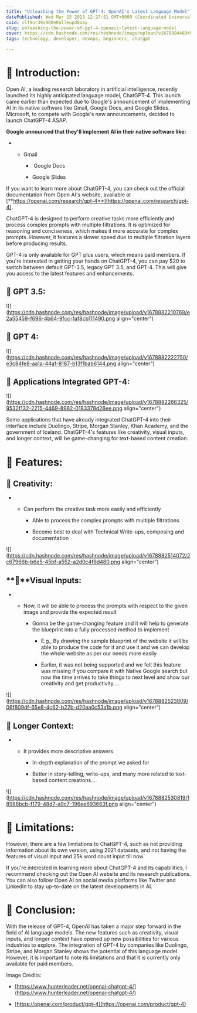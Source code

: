 ```yaml
---
title: "Unleashing the Power of GPT-4: OpenAI's Latest Language Model"
datePublished: Wed Mar 15 2023 12:27:51 GMT+0000 (Coordinated Universal Time)
cuid: clf9nr39v000e0al7eupd0xay
slug: unleashing-the-power-of-gpt-4-openais-latest-language-model
cover: https://cdn.hashnode.com/res/hashnode/image/upload/v1678884483495/72b119af-a882-43f1-9203-92ab6cf6bcba.png
tags: technology, developer, devops, beginners, chatgpt

---
```


# **📍 Introduction:**

Open AI, a leading research laboratory in artificial intelligence, recently launched its highly anticipated language model, ChatGPT-4. This launch came earlier than expected due to Google's announcement of implementing AI in its native software like Gmail, Google Docs, and Google Slides. Microsoft, to compete with Google's new announcements, decided to launch ChatGPT-4 ASAP.

**Google announced that they'll implement AI in their native software like:**

* * Gmail
        
    *  Google Docs
        
    * Google Slides
        

If you want to learn more about ChatGPT-4, you can check out the official documentation from Open AI's website, available at [**https://openai.com/research/gpt-4**](https://openai.com/research/gpt-4).

ChatGPT-4 is designed to perform creative tasks more efficiently and process complex prompts with multiple filtrations. It is optimized for reasoning and conciseness, which makes it more accurate for complex prompts. However, it features a slower speed due to multiple filtration layers before producing results.

GPT-4 is only available for GPT plus users, which means paid members. If you're interested in getting your hands on ChatGPT-4, you can pay $20 to switch between default GPT-3.5, legacy GPT 3.5, and GPT-4. This will give you access to the latest features and enhancements.

## **🔹 GPT 3.5:**

![](https://cdn.hashnode.com/res/hashnode/image/upload/v1678882210769/e2a55459-f696-4b64-9fcc-1af8cb111490.png align="center")

## **🔹 GPT 4:**

![](https://cdn.hashnode.com/res/hashnode/image/upload/v1678882222750/e3c84fe8-aa1a-44af-8187-b13f1bab6144.png align="center")

## **🔹 Applications Integrated GPT-4:**

![](https://cdn.hashnode.com/res/hashnode/image/upload/v1678882266325/9532f132-2215-4469-8982-0183378d26ee.png align="center")

Some applications that have already integrated ChatGPT-4 into their interface include Duolingo, Stripe, Morgan Stanley, Khan Academy, and the government of Iceland. ChatGPT-4's features like creativity, visual inputs, and longer context, will be game-changing for text-based content creation.

# **📍 Features:**

## **🔹** Creativity:

* * Can perform the creative task more easily and efficiently
        
    * Able to process the complex prompts with multiple filtrations
        
    * Become best to deal with Technical Write-ups, composing and documentation
        

![](https://cdn.hashnode.com/res/hashnode/image/upload/v1678882514072/2c67966b-b6e5-45bf-a552-a2d0c4f6d480.png align="center")

## **🔹**Visual Inputs:

* * Now, it will be able to process the prompts with respect to the given image and provide the expected result
        
    * Gonna be the game-changing feature and it will help to generate the blueprint into a fully processed method to implement
        
        * E.g., By drawing the sample blueprint of the website it will be able to produce the code for it and use it and we can develop the whole website as per our needs more easily
            
        * Earlier, it was not being supported and we felt this feature was missing if you compare it with Native Google search but now the time arrives to take things to next level and show our creativity and get productivity …
            

![](https://cdn.hashnode.com/res/hashnode/image/upload/v1678882523809/06f809df-65e8-4c62-b22b-d20aa0c53a1b.png align="center")

## **🔹** Longer Context:

* * It provides more descriptive answers
        
    * In-depth explanation of the prompt we asked for
        
    * Better in story-telling, write-ups, and many more related to text-based content creations…
        

![](https://cdn.hashnode.com/res/hashnode/image/upload/v1678882530819/18986bcb-f179-48d7-a9c7-196ee693663f.png align="center")

# **📍 Limitations:**

However, there are a few limitations to ChatGPT-4, such as not providing information about its own version, using 2021 datasets, and not having the features of visual input and 25k word count input till now.

If you're interested in learning more about ChatGPT-4 and its capabilities, I recommend checking out the Open AI website and its research publications. You can also follow Open AI on social media platforms like Twitter and LinkedIn to stay up-to-date on the latest developments in AI.

# **📍 Conclusion:**

With the release of GPT-4, OpenAI has taken a major step forward in the field of AI language models. The new features such as creativity, visual inputs, and longer context have opened up new possibilities for various industries to explore. The integration of GPT-4 by companies like Duolingo, Stripe, and Morgan Stanley shows the potential of this language model. However, it is important to note its limitations and that it is currently only available for paid members.

Image Credits:

* [https://www.hunterleader.net/openai-chatgpt-4/](https://www.hunterleader.net/openai-chatgpt-4/)
    
* [https://openai.com/product/gpt-4](https://openai.com/product/gpt-4)
